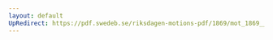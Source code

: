 ```yaml
---
layout: default
UpRedirect: https://pdf.swedeb.se/riksdagen-motions-pdf/1869/mot_1869__ak__00219/mot_1869__ak__00219_002.pdf
---
```

